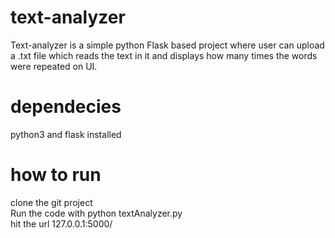 # text-analyzer
Text-analyzer is a simple python Flask based project where user can upload a .txt file which reads the text in it and displays how many times the words were repeated on UI.

# dependecies
python3 and flask installed

# how to run 
clone the git project <br/>
Run the code with python textAnalyzer.py <br/>
hit the url 127.0.0.1:5000/
